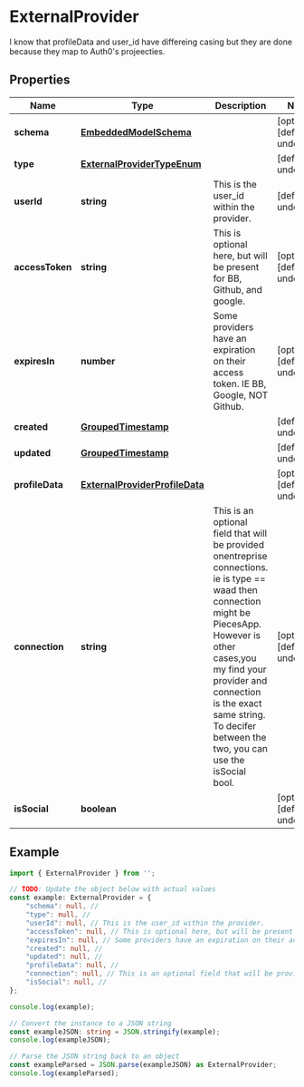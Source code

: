 
# ExternalProvider

I know that profileData and user_id have differeing casing but they are done because they map to Auth0\'s projeecties.

## Properties

Name | Type | Description | Notes
------------ | ------------- | ------------- | -------------
**schema** | [**EmbeddedModelSchema**](EmbeddedModelSchema) |  | [optional] [default to undefined]
**type** | [**ExternalProviderTypeEnum**](ExternalProviderTypeEnum) |  | [default to undefined]
**userId** | **string** | This is the user_id within the provider. | [default to undefined]
**accessToken** | **string** | This is optional here, but will be present for BB, Github, and google. | [optional] [default to undefined]
**expiresIn** | **number** | Some providers have an expiration on their access token. IE BB, Google, NOT Github. | [optional] [default to undefined]
**created** | [**GroupedTimestamp**](GroupedTimestamp) |  | [default to undefined]
**updated** | [**GroupedTimestamp**](GroupedTimestamp) |  | [default to undefined]
**profileData** | [**ExternalProviderProfileData**](ExternalProviderProfileData) |  | [optional] [default to undefined]
**connection** | **string** | This is an optional field that will be provided onentreprise connections. ie is type &#x3D;&#x3D; waad then connection might be PiecesApp. However is other cases,you my find your provider and connection is the exact same string. To decifer between the two, you can use the isSocial bool. | [optional] [default to undefined]
**isSocial** | **boolean** |  | [optional] [default to undefined]

## Example

```typescript
import { ExternalProvider } from '';

// TODO: Update the object below with actual values
const example: ExternalProvider = {
    "schema": null, // 
    "type": null, // 
    "userId": null, // This is the user_id within the provider.
    "accessToken": null, // This is optional here, but will be present for BB, Github, and google.
    "expiresIn": null, // Some providers have an expiration on their access token. IE BB, Google, NOT Github.
    "created": null, // 
    "updated": null, // 
    "profileData": null, // 
    "connection": null, // This is an optional field that will be provided onentreprise connections. ie is type &#x3D;&#x3D; waad then connection might be PiecesApp. However is other cases,you my find your provider and connection is the exact same string. To decifer between the two, you can use the isSocial bool.
    "isSocial": null, // 
};

console.log(example);

// Convert the instance to a JSON string
const exampleJSON: string = JSON.stringify(example);
console.log(exampleJSON);

// Parse the JSON string back to an object
const exampleParsed = JSON.parse(exampleJSON) as ExternalProvider;
console.log(exampleParsed);
```




